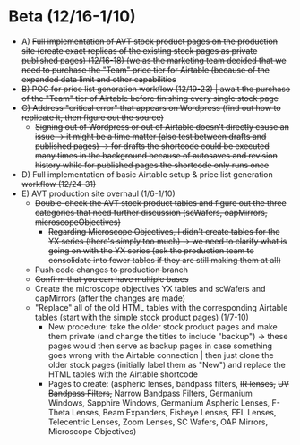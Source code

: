 # Beta (12/16-1/10)

- A) ~~Full implementation of AVT stock product pages on the production site (create exact replicas of the existing stock pages as private published pages) (12/16-18) (we as the marketing team decided that we need to purchase the "Team" price tier for Airtable (because of the expanded data limit and other capabilities~~
- ~~B) POC for price list generation workflow (12/19-23) | await the purchase of the "Team" tier of Airtable before finishing every single stock page~~
- ~~C) Address "critical error" that appears on Wordpress (find out how to replicate it, then figure out the source)~~
  - ~~Signing out of Wordpress or out of Airtable doesn't directly cause an issue -> it might be a time matter (also test between drafts and published pages) -> for drafts the shortcode could be executed many times in the background because of autosaves and revision history while for published pages the shortcode only runs once~~
- ~~D) Full implementation of basic Airtable setup & price list generation workflow (12/24-31)~~
- E) AVT production site overhaul (1/6-1/10)
  - ~~Double-check the AVT stock product tables and figure out the three categories that need further discussion (scWafers, oapMirrors, microscopeObjectives)~~
    - ~~Regarding Microscope Objectives, I didn't create tables for the YX series (there's simply too much) -> we need to clarify what is going on with the YX series (ask the production team to consolidate into fewer tables if they are still making them at all)~~
  - ~~Push code changes to production branch~~
  - ~~Confirm that you can have multiple bases~~
  - Create the microscope objectives YX tables and scWafers and oapMirrors (after the changes are made)
  - "Replace" all of the old HTML tables with the corresponding Airtable tables (start with the simple stock product pages) (1/7-10)
    - New procedure: take the older stock product pages and make them private (and change the titles to include "backup") -> these pages would then serve as backup pages in case something goes wrong with the Airtable connection | then just clone the older stock pages (initially label them as "New") and replace the HTML tables with the Airtable shortcode
    - Pages to create: (aspheric lenses, bandpass filters, ~~IR lenses,~~ ~~UV Bandpass Filters,~~ Narrow Bandpass Filters, Germanium Windows, Sapphire Windows, Germanium Aspheric Lenses, F-Theta Lenses, Beam Expanders, Fisheye Lenses, FFL Lenses, Telecentric Lenses, Zoom Lenses, SC Wafers, OAP Mirrors, Microscope Objectives)
